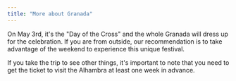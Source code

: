 ```yaml
---
title: "More about Granada"
---
```


On May 3rd, it's the "Day of the Cross" and the whole Granada will dress up for the celebration.
If you are from outside, our recommendation is to take advantage of the weekend to experience this unique festival.

If you take the trip to see other things, it's important to note that you need to get the ticket to visit the Alhambra at least one week in advance.
